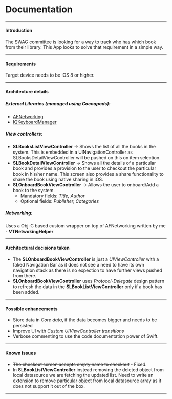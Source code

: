 Documentation
==
___
#### Introduction
The SWAG committee is looking for a way to track who has which book from their library. This App looks to solve that requirement in a simple way.
___
#### Requirements
Target device needs to be iOS 8 or higher.
___
#### Architecture details
##### External Libraries (managed using Cocoapods):
- [AFNetworking](https://github.com/AFNetworking/AFNetworking)
- [IQKeyboardManager](https://github.com/hackiftekhar/IQKeyboardManager)

##### View controllers:
- **SLBooksListViewController** -> Shows the list of all the books in the system. This is embedded in a UINavigationController as SLBooksDetailViewController will be pushed on this on item selection.
- **SLBookDetailViewController** -> Shows all the details of a particular book and provides a provision to the user to checkout the particular book in his/her name. This screen also provides a share functionality to share the book using native sharing in iOS.
- **SLOnboardBookViewController** -> Allows the user to onboard/Add a book to the system.
    * Mandatory fields: *Title, Author*
	* Optional fields: *Publisher, Categories*

##### Networking:
Uses a Obj-C based custom wrapper on top of AFNetworking written by me - **VTNetwokingHelper**
____
#### Architectural decisions taken
- The **SLOnboardBookViewController** is just a *UIViewController* with a faked Navigation Bar as it does not see a need to have its own navigation stack as there is no expection to have further views pushed from there.
- **SLOnboardBookViewController** uses *Protocol-Delegate* design pattern to refresh the data in the **SLBookListViewController** only if a book has been added.
___
#### Possible enhancements
- Store data in *Core data*, if the data becomes bigger and needs to be persisted
- Improve UI with *Custom UIViewController transitions*
- Verbose commenting to use the code documentation power of Swift.
___
#### Known issues
- ~~The checkout screen accepts empty name to checkout~~ - Fixed.
-  In **SLBookListViewController** instead removing the deleted object from local datasource we are fetching the updated list. Need to write an extension to remove particular object from local datasource array as it does not support it out of the box.
___